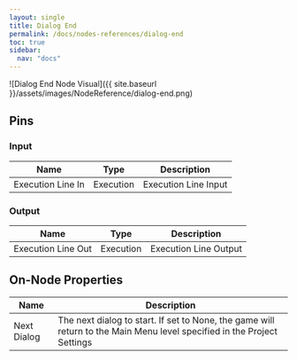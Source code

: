 ```yaml
---
layout: single
title: Dialog End
permalink: /docs/nodes-references/dialog-end
toc: true
sidebar:
  nav: "docs"
---
```



![Dialog End Node Visual]({{ site.baseurl }}/assets/images/NodeReference/dialog-end.png)

## Pins

### Input

| Name | Type | Description |
| --- | --- | --- |
| Execution Line In | Execution | Execution Line Input |

### Output

| Name | Type | Description |
| --- | --- | --- |
| Execution Line Out | Execution | Execution Line Output |

## On-Node Properties

| Name | Description |
| --- | --- |
| Next Dialog | The next dialog to start. If set to None, the game will return to the Main Menu level specified in the Project Settings |